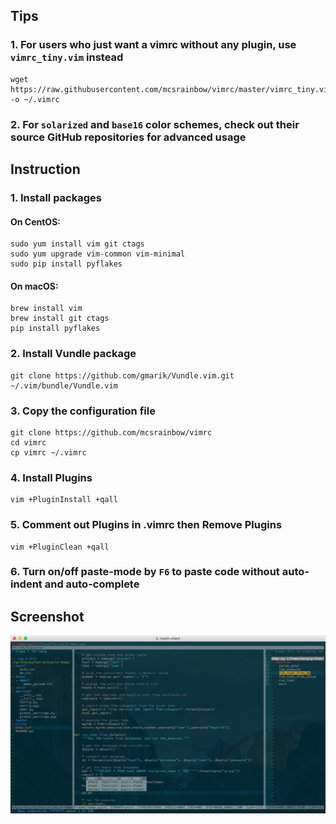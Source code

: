 ## Tips

### 1. For users who just want a vimrc without any plugin, use `vimrc_tiny.vim` instead

```
wget https://raw.githubusercontent.com/mcsrainbow/vimrc/master/vimrc_tiny.vim -o ~/.vimrc
```

### 2. For `solarized` and `base16` color schemes, check out their source GitHub repositories for advanced usage

## Instruction

### 1. Install packages

#### On CentOS:

```
sudo yum install vim git ctags
sudo yum upgrade vim-common vim-minimal
sudo pip install pyflakes
```

#### On macOS:

```
brew install vim
brew install git ctags
pip install pyflakes
```

### 2. Install Vundle package

```
git clone https://github.com/gmarik/Vundle.vim.git ~/.vim/bundle/Vundle.vim
```

### 3. Copy the configuration file

```
git clone https://github.com/mcsrainbow/vimrc
cd vimrc
cp vimrc ~/.vimrc
```

### 4. Install Plugins

```
vim +PluginInstall +qall
```

### 5. Comment out Plugins in .vimrc then Remove Plugins

```
vim +PluginClean +qall
```

### 6. Turn on/off paste-mode by `F6` to paste code without auto-indent and auto-complete

## Screenshot

![image](screenshot.png)
